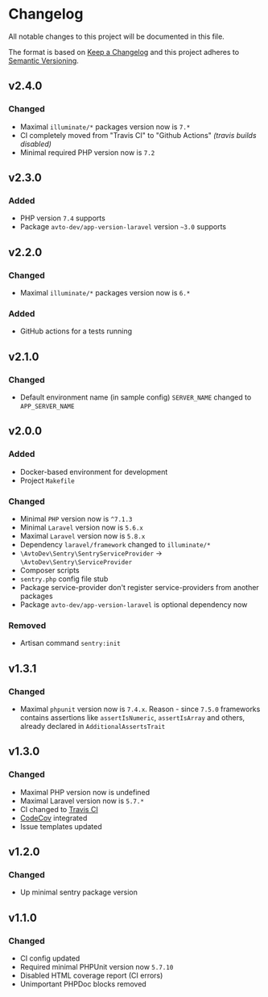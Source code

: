 # Changelog

All notable changes to this project will be documented in this file.

The format is based on [Keep a Changelog][keepachangelog] and this project adheres to [Semantic Versioning][semver].

## v2.4.0

### Changed

- Maximal `illuminate/*` packages version now is `7.*`
- CI completely moved from "Travis CI" to "Github Actions" _(travis builds disabled)_
- Minimal required PHP version now is `7.2`

## v2.3.0

### Added

- PHP version `7.4` supports
- Package `avto-dev/app-version-laravel` version `~3.0` supports

## v2.2.0

### Changed

- Maximal `illuminate/*` packages version now is `6.*`

### Added

- GitHub actions for a tests running

## v2.1.0

### Changed

- Default environment name (in sample config) `SERVER_NAME` changed to `APP_SERVER_NAME`

## v2.0.0

### Added

- Docker-based environment for development
- Project `Makefile`

### Changed

- Minimal `PHP` version now is `^7.1.3`
- Minimal `Laravel` version now is `5.6.x`
- Maximal `Laravel` version now is `5.8.x`
- Dependency `laravel/framework` changed to `illuminate/*`
- `\AvtoDev\Sentry\SentryServiceProvider` &rarr; `\AvtoDev\Sentry\ServiceProvider`
- Composer scripts
- `sentry.php` config file stub
- Package service-provider don't register service-providers from another packages
- Package `avto-dev/app-version-laravel` is optional dependency now

### Removed

- Artisan command `sentry:init`

## v1.3.1

### Changed

- Maximal `phpunit` version now is `7.4.x`. Reason - since `7.5.0` frameworks contains assertions like `assertIsNumeric`, `assertIsArray` and others, already declared in `AdditionalAssertsTrait`

## v1.3.0

### Changed

- Maximal PHP version now is undefined
- Maximal Laravel version now is `5.7.*`
- CI changed to [Travis CI][travis]
- [CodeCov][codecov] integrated
- Issue templates updated

[travis]:https://travis-ci.org/
[codecov]:https://codecov.io/

## v1.2.0

### Changed

- Up minimal sentry package version

## v1.1.0

### Changed

- CI config updated
- Required minimal PHPUnit version now `5.7.10`
- Disabled HTML coverage report (CI errors)
- Unimportant PHPDoc blocks removed

[keepachangelog]:https://keepachangelog.com/en/1.0.0/
[semver]:https://semver.org/spec/v2.0.0.html
